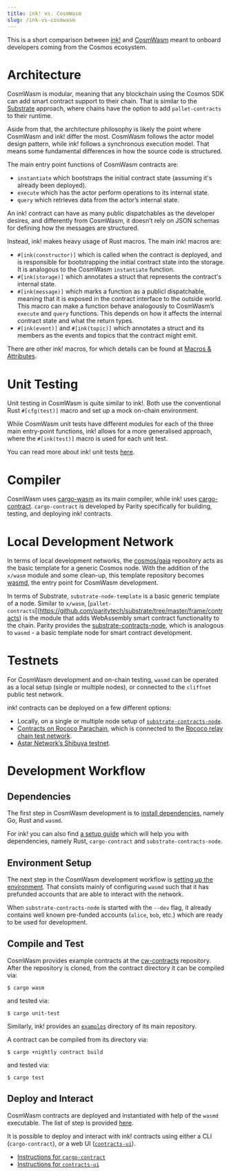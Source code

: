 ```yaml
---
title: ink! vs. CosmWasm
slug: /ink-vs-cosmwasm
---
```


This is a short comparison between [ink!](https://github.com/paritytech/ink/)
and [CosmWasm](https://github.com/CosmWasm/cosmwasm) meant to onboard
developers coming from the Cosmos ecosystem.

# Architecture

CosmWasm is modular, meaning that any blockchain using the Cosmos SDK can add smart
contract support to their chain. That is similar to the [Substrate](https://substrate.io/)
approach, where chains have the option to add `pallet-contracts` to their runtime.

Aside from that, the architecture philosophy is likely the point where CosmWasm and ink!
differ the most. CosmWasm follows the actor model design pattern, while ink! follows a
synchronous execution model. That means some fundamental differences in how the source
code is structured.

The main entry point functions of CosmWasm contracts are:
- `instantiate` which bootstraps the initial contract state (assuming it's already been
  deployed).
- `execute` which has the actor perform operations to its internal state.
- `query` which retrieves data from the actor’s internal state.

An ink! contract can have as many public dispatchables as the developer desires, and
differently from CosmWasm, it doesn’t rely on JSON schemas for defining how the messages
are structured.

Instead, ink! makes heavy usage of Rust macros. The main ink! macros are:
- `#[ink(constructor)]` which is called when the contract is deployed, and is responsible
  for bootstrapping the initial contract state into the storage. It is analogous to the
  CosmWasm `instantiate` function.
- `#[ink(storage)]` which annotates a struct that represents the contract's internal
  state.
- `#[ink(message)]` which marks a function as a publicl dispatchable, meaning that it is
  exposed in the contract interface to the outside world. This macro can make a function
  behave analogously to CosmWasm’s `execute` and `query` functions. This depends on how it
  affects the internal contract state and what the return types.
- `#[ink(event)]` and `#[ink(topic)]` which annotates a struct and its members as the
  events and topics that the contract might emit.

There are other ink! macros, for which details can be found at [Macros & Attributes](/macros-attributes).

# Unit Testing

Unit testing in CosmWasm is quite similar to ink!. Both use the conventional Rust
`#[cfg(test)]` macro and set up a mock on-chain environment.

While CosmWasm unit tests have different modules for each of the three main entry-point
functions, ink! allows for a more generalised approach, where the `#[ink(test)]` macro is
used for each unit test.

You can read more about ink! unit tests [here](https://ink.substrate.io/basics/contract-testing#unit-tests).

# Compiler

CosmWasm uses [cargo-wasm](https://docs.rs/crate/cargo-wasm/latest) as its main
compiler, while ink! uses [cargo-contract](https://github.com/paritytech/cargo-contract).
`cargo-contract` is developed by Parity specifically for building, testing, and deploying
ink! contracts.

# Local Development Network

In terms of local development networks, the [cosmos/gaia](https://github.com/cosmos/gaia)
repository acts as the basic template for a generic Cosmos node. With the addition of the
`x/wasm` module and some clean-up, this template repository becomes
[wasmd](https://github.com/CosmWasm/wasmd), the entry point for CosmWasm development.

In terms of Substrate, `substrate-node-template` is a basic generic template of a node.
Similar to `x/wasm`, [`pallet-contracts`[(https://github.com/paritytech/substrate/tree/master/frame/contracts)
is the module that adds WebAssembly smart contract functionality to the chain. Parity
provides the [substrate-contracts-node](https://github.com/paritytech/substrate-contracts-node),
which is analogous to `wasmd` - a basic template node for smart contract development.

# Testnets

For CosmWasm development and on-chain testing, `wasmd` can be operated as a local setup
(single or multiple nodes), or connected to the `cliffnet` public test network.

ink! contracts can be deployed on a few different options:
- Locally, on a single or multiple node setup of [`substrate-contracts-node`](https://github.com/paritytech/substrate-contracts-node).
- [Contracts on Rococo Parachain](https://polkadot.js.org/apps/?rpc=wss%3A%2F%2Frococo-contracts-rpc.polkadot.io#/explorer),
  which is connected to the [Rococo relay chain test network](https://polkadot.js.org/apps/?rpc=wss%3A%2F%2Frococo-rpc.polkadot.io#/explorer).
- [Astar Network’s Shibuya testnet](https://docs.astar.network/maintain/collator/shibuya-network/).

# Development Workflow

## Dependencies

The first step in CosmWasm development is to
[install dependencies](https://docs.cosmwasm.com/docs/1.0/getting-started/installation),
namely Go, Rust and `wasmd`.

For ink! you can also find [a setup guide](/getting-started/setup) which will help you
with dependencies, namely Rust, `cargo-contract` and `substrate-contracts-node`.

## Environment Setup

The next step in the CosmWasm development workflow is
[setting up the environment](https://docs.cosmwasm.com/docs/1.0/getting-started/setting-env).
That consists mainly of configuring `wasmd` such that it has prefunded accounts that are able
to interact with the network.

When `substrate-contracts-node` is started with the `--dev` flag, it already contains well
known pre-funded accounts (`alice`, `bob`, etc.) which are ready to be used for development.

## Compile and Test

CosmWasm provides example contracts at the
[cw-contracts](https://github.com/InterWasm/cw-contracts) repository. After the
repository is cloned, from the contract directory it can be compiled via:
```
$ cargo wasm
```

and tested via:
```
$ cargo unit-test
```

Similarly, ink! provides an
[`examples`](https://github.com/paritytech/ink/tree/master/examples) directory of its
main repository.

A contract can be compiled from its directory via:
``` 
$ cargo +nightly contract build
```

and tested via:
```
$ cargo test
```

## Deploy and Interact

CosmWasm contracts are deployed and instantiated with help of the `wasmd` executable. The
list of step is provided [here](https://docs.cosmwasm.com/docs/1.0/getting-started/interact-with-contract).

It is possible to deploy and interact with ink! contracts using either a CLI
(`cargo-contract`), or a web UI ([`contracts-ui`](https://contracts-ui.substrate.io/)).

- [Instructions for `cargo-contract`](https://github.com/paritytech/cargo-contract/blob/master/docs/extrinsics.md)
- [Instructions for `contracts-ui`](/getting-started/deploy-your-contract)
